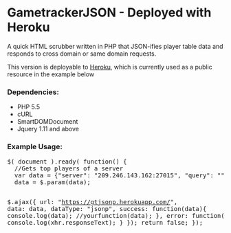 # GametrackerJSON - Deployed with Heroku
A quick HTML scrubber written in PHP that JSON-ifies player table data and responds to cross domain or same domain requests.

This version is deployable to <a href="https://www.heroku.com/">Heroku</a>, which is currently used as a public resource in the example below

<h3>Dependencies: </h3>
<ul>
<li>PHP 5.5</li>
<li>cURL</li>
<li>SmartDOMDocument</li>
<li>Jquery 1.11 and above</li>
</ul>

<h3>Example Usage: </h3>
<pre>
$( document ).ready( function() {
  //Gets top players of a server
  var data = {"server": "209.246.143.162:27015", "query": ""};
  data = $.param(data);

  $.ajax({
    url: "https://gtjsonp.herokuapp.com/",
    data: data,
    dataType: "jsonp",
    success: function(data){
        console.log(data);
        //yourfunction(data);
    },
    error: function(xhr) {
          console.log(xhr.responseText);
    }
  });
  return false;
});
</pre>
